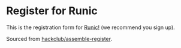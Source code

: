 # Register for Runic

This is the registration form for [Runic!](https://runic.rsvp) (we recommend you sign up).

Sourced from [hackclub/assemble-register](https://github.com/hackclub/assemble-register/).
